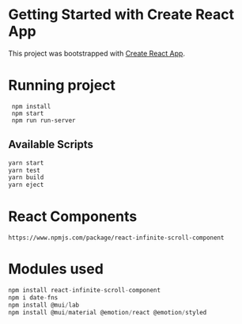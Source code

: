 # Getting Started with Create React App
This project was bootstrapped with [Create React App](https://github.com/facebook/create-react-app).

# Running project
```
 npm install
 npm start
 npm run run-server
```

## Available Scripts
```javascript
yarn start
yarn test
yarn build
yarn eject
```
# React Components
`https://www.npmjs.com/package/react-infinite-scroll-component`

# Modules used
```javascript
npm install react-infinite-scroll-component
npm i date-fns
npm install @mui/lab
npm install @mui/material @emotion/react @emotion/styled
```


